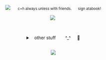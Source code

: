 </div>

<div align="center">
  
<sub> ![](https://64.media.tumblr.com/a0ca6549330a9aa3051fd6c5e6698066/864d1bda21cb5b1a-12/s75x75_c1/ee7075f73c668af8019b526d01df4c6b389b67b4.gifv) ⠀⠀ c+h always unless with friends. ⠀⠀sign atabook! </sub>

![](https://64.media.tumblr.com/15aa8ca6d547e9e6f7fe21cb69c842cd/b8f04fb8eae7b6bb-ae/s640x960/17bc6ee3557ff93281bbad076c2b0543f3672758.pnj)
 ‎ 

  ‎   

<details>

‎   

<summary> ⠀other stuff⠀⠀⠀^_^⠀⠀🐇   </summary>

<img width="213" height="52" alt="image" src="https://github.com/user-attachments/assets/9148b6f9-b341-4e86-91f9-32628d4d2d4c" /> 

I normally dont initiate talks, i'm very quiet and a bit awkward too. 

 I'm offtab most of the times, so w2i ALWAYS unless its obvious i'm ontab.

If im sitting alone, then you're free to c+h without asking! If i'm already with someone, either ask or just DNI.

DO NOT copy my skins, ASK for inspo, please. It's silly but it makes me highly uncomfortable. 

This account isn't JUST for follow spam, i still use it around, but do block me if the follow is unwanted.

</details>
‎  
‎  

![](https://64.media.tumblr.com/fd6dfd1ec826a262ccf79de807245ab9/1ee051cf1f0a348c-43/s100x200/67a71e2ce29a3b4f90d91d898bfc5ad1b58b382d.gifv)
</div>
